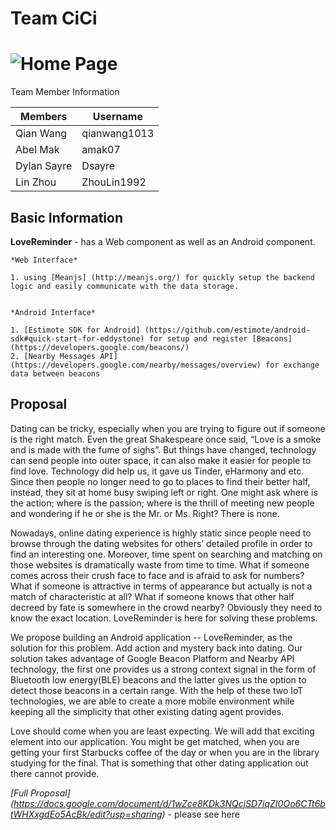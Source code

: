 # Team CiCi
![Home Page](https://raw.githubusercontent.com/qianwang1013/LoveReminder/master/LoveReminder_Mobile/app/src/main/res/drawable/lovelogo.jpg)
======================

Team Member Information

**Members**|**Username**
-----------|-------------
Qian Wang   | qianwang1013
Abel Mak|amak07
Dylan Sayre|Dsayre
Lin Zhou|ZhouLin1992

**Basic Information**
-----------------------

**LoveReminder** - has a Web component as well as an Android component.

    *Web Interface* 
   
    1. using [Meanjs] (http://meanjs.org/) for quickly setup the backend logic and easily communicate with the data storage. 


    *Android Interface*

    1. [Estimote SDK for Android] (https://github.com/estimote/android-sdk#quick-start-for-eddystone) for setup and register [Beacons] (https://developers.google.com/beacons/)
    2. [Nearby Messages API] (https://developers.google.com/nearby/messages/overview) for exchange data between beacons

**Proposal**
-----------------------

Dating can be tricky, especially when you are trying to figure out if someone is the right match. Even the great Shakespeare once said, “Love is a smoke and is made with the fume of sighs”. But things have changed, technology can send people into outer space, it can also make it easier for people to find love. Technology did help us, it gave us Tinder, eHarmony and etc. Since then people no longer need to go to places to find their better half, instead, they sit at home busy swiping left or right. One might ask where is the action; where is the passion; where is the thrill of meeting new people and wondering if he or she is the Mr. or Ms. Right? There is none.


Nowadays, online dating experience is highly static since people need to browse through the dating websites for others’ detailed profile in order to find an interesting one. Moreover, time spent on searching and matching on those websites is dramatically waste from time to time. What if someone comes across their crush face to face and is afraid to ask for numbers? What if someone is attractive in terms of appearance but actually is not a match of characteristic at all? What if someone knows that other half decreed by fate is somewhere in the crowd nearby? Obviously they need to know the exact location. LoveReminder is here for solving these problems.


We propose building an Android application -- LoveReminder, as the solution for this problem. Add action and mystery back into dating. Our solution takes advantage of Google Beacon Platform and Nearby API technology, the first one provides us a strong context signal in the form of Bluetooth low energy(BLE) beacons and the latter gives us the option to detect those beacons in a certain range. With the help of these two IoT technologies, we are able to create a more mobile environment while keeping all the simplicity that other existing dating agent provides.


Love should come when you are least expecting. We will add that exciting element into our application. You might be get matched, when you are getting your first Starbucks coffee of the day or when you are in the library studying for the final. That is something that other dating application out there cannot provide.

*[Full Proposal] (https://docs.google.com/document/d/1wZce8KDk3NQcjSD7iqZI0Oo6CTt6btWHXxgdEo5AcBk/edit?usp=sharing)* - please see here
